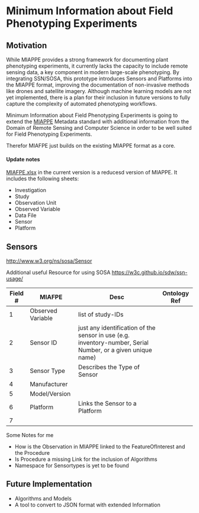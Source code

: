 # Minimum Information about Field Phenotyping Experiments

## Motivation
While MIAPPE provides a strong framework for documenting plant phenotyping experiments, it currently lacks the capacity to include remote sensing data, a key component in modern large-scale phenotyping. By integrating SSN/SOSA, this prototype introduces Sensors and Platforms into the MIAPPE format, improving the documentation of non-invasive methods like drones and satellite imagery. Although machine learning models are not yet implemented, there is a plan for their inclusion in future versions to fully capture the complexity of automated phenotyping workflows.


Minimum Information about Field Phenotyping Experiments is going to extend the [MIAPPE](https://github.com/MIAPPE) Metadata standard with additional information from the Domain of Remote Sensing and Computer Science in order to be well suited for Field Phenotyping Experiments. 

Therefor MIAFPE just builds on the existing MIAPPE format as a core.


#### Update notes

[MIAFPE.xlsx](MIAPPE\MIAFPE.xlsx) in the current version is a reducesd version of MIAPPE. It includes the following sheets:

- Investigation 
- Study
- Observation Unit
- Observed Variable
- Data File
- Sensor
- Platform




## Sensors

http://www.w3.org/ns/sosa/Sensor

Additional useful Resource for using SOSA
https://w3c.github.io/sdw/ssn-usage/


| Field # | MIAFPE | Desc | Ontology Ref |
| - | - | - | - |
| 1 | Observed Variable | list of study-IDs | |
| 2 | Sensor ID | just any identification of the sensor in use (e.g. inventory-number,  Serial Number, or a given unique name) |
| 3 | Sensor Type | Describes the Type of Sensor | |
| 4 | Manufacturer | | |
| 5 | Model/Version | | |
| 6 | Platform | Links the Sensor to a Platform | |
| 7 | 

Some Notes for me

- How is the Observation in MIAPPE linked to the FeatureOfInterest and the Procedure
- Is Procedure a missing Link for the inclusion of Algorithms
- Namespace for Sensortypes is yet to be found




## Future Implementation

- Algorithms and Models
- A tool to convert to JSON format with extended Information